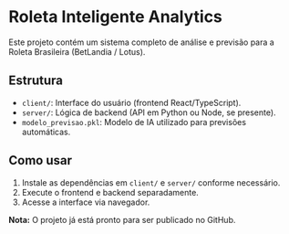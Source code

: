 # Roleta Inteligente Analytics

Este projeto contém um sistema completo de análise e previsão para a Roleta Brasileira (BetLandia / Lotus).

## Estrutura
- `client/`: Interface do usuário (frontend React/TypeScript).
- `server/`: Lógica de backend (API em Python ou Node, se presente).
- `modelo_previsao.pkl`: Modelo de IA utilizado para previsões automáticas.

## Como usar
1. Instale as dependências em `client/` e `server/` conforme necessário.
2. Execute o frontend e backend separadamente.
3. Acesse a interface via navegador.

**Nota:** O projeto já está pronto para ser publicado no GitHub.

